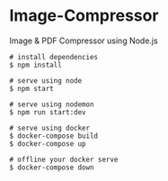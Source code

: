 # Image-Compressor
Image &amp; PDF Compressor using Node.js 

```
# install dependencies
$ npm install

# serve using node
$ npm start

# serve using nodemon
$ npm run start:dev

# serve using docker
$ docker-compose build
$ docker-compose up

# offline your docker serve
$ docker-compose down
```



